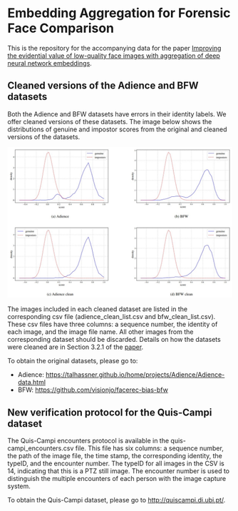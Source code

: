 # Embedding Aggregation for Forensic Face Comparison

This is the repository for the accompanying data for the paper [Improving the evidential value of low-quality face images with aggregation of deep neural network embeddings](https://www.sciencedirect.com/science/article/pii/S135503062400073X).



## Cleaned versions of the Adience and BFW datasets

Both the Adience and BFW datasets have errors in their identity labels. We offer cleaned versions of these datasets. The image below shows the distributions of genuine and impostor scores from the original and cleaned versions of the datasets.

![distributions of genuine and impostor scores from the original and cleaned versions of the Adience and BFW datasets](adience_bfw_scores_before_and_after_clean.jpg)


The images included in each cleaned dataset are listed in the corresponding csv file (adience_clean_list.csv and bfw_clean_list.csv). These csv files have three columns: a sequence number, the identity of each image, and the image file name. All other images from the corresponding dataset should be discarded. Details on how the datasets were cleaned are in Section 3.2.1 of the [paper](https://www.sciencedirect.com/science/article/pii/S135503062400073X).

To obtain the original datasets, please go to:
- Adience: https://talhassner.github.io/home/projects/Adience/Adience-data.html
- BFW: https://github.com/visionjo/facerec-bias-bfw


## New verification protocol for the Quis-Campi dataset

The Quis-Campi encounters protocol is available in the quis-campi_encounters.csv file. This file has six columns: a sequence number, the path of the image file, the time stamp, the corresponding identity, the typeID, and the encounter number. The typeID for all images in the CSV is 14, indicating that this is a PTZ still image. The encounter number is used to distinguish the multiple encounters of each person with the image capture system.

To obtain the Quis-Campi dataset, please go to http://quiscampi.di.ubi.pt/.
